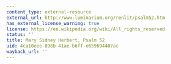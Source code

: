 ```yaml
---
content_type: external-resource
external_url: http://www.luminarium.org/renlit/psalm52.htm
has_external_license_warning: true
license: https://en.wikipedia.org/wiki/All_rights_reserved
status: ''
title: Mary Sidney Herbert, Psalm 52
uid: 4ca10eee-898b-41ae-b6ff-e659694407ac
wayback_url: ''
---
```

